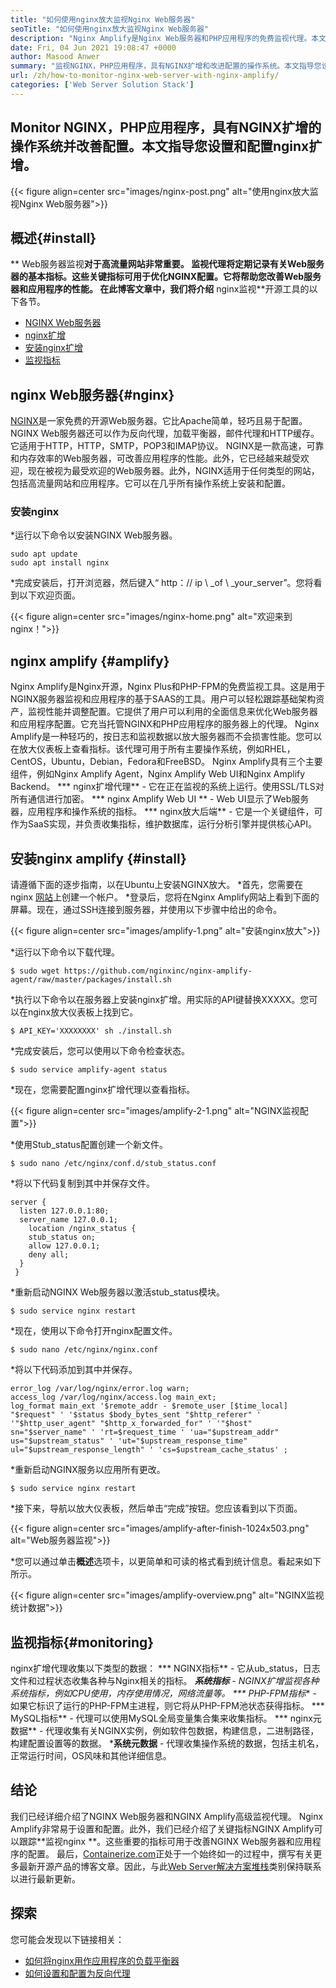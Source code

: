 ```yaml
---
title: "如何使用nginx放大监视Nginx Web服务器" 
seoTitle: "如何使用nginx放大监视Nginx Web服务器" 
description: "Nginx Amplify是Nginx Web服务器和PHP应用程序的免费监视代理。本文是关于如何使用Nginx Amplify监视Nginx Web服务器的" 
date: Fri, 04 Jun 2021 19:08:47 +0000
author: Masood Anwer
summary: "监视NGINX，PHP应用程序，具有NGINX扩增和改进配置的操作系统。本文指导您设置和配置nginx扩增。" 
url: /zh/how-to-monitor-nginx-web-server-with-nginx-amplify/
categories: ['Web Server Solution Stack']
---
```


## Monitor NGINX，PHP应用程序，具有NGINX扩增的操作系统并改善配置。本文指导您设置和配置nginx扩增。

{{< figure align=center src="images/nginx-post.png" alt="使用nginx放大监视Nginx Web服务器">}}


## 概述{#install}
** Web服务器监视**对于高流量网站非常重要。 **监视代理**将定期记录有关Web服务器的基本指标。这些关键指标可用于优化NGINX配置。它将帮助您改善Web服务器和应用程序的性能。
在此博客文章中，我们将介绍** nginx监视**开源工具的以下各节。
  * [NGINX Web服务器][1]
  * [nginx扩增][2]
  * [安装nginx扩增][3]
  * [监视指标][4]

## nginx Web服务器{#nginx}
[NGINX][5]是一家免费的开源Web服务器。它比Apache简单，轻巧且易于配置。 NGINX Web服务器还可以作为反向代理，加载平衡器，邮件代理和HTTP缓存。它适用于HTTP，HTTP，SMTP，POP3和IMAP协议。 NGINX是一款高速，可靠和内存效率的Web服务器，可改善应用程序的性能。此外，它已经越来越受欢迎，现在被视为最受欢迎的Web服务器。此外，NGINX适用于任何类型的网站，包括高流量网站和应用程序。它可以在几乎所有操作系统上安装和配置。

### 安装nginx
  *运行以下命令以安装NGINX Web服务器。
```
sudo apt update
sudo apt install nginx
```
  *完成安装后，打开浏览器，然后键入“ http：// ip \ _of \ _your_server”。您将看到以下欢迎页面。

{{< figure align=center src="images/nginx-home.png" alt="欢迎来到nginx！">}}


## nginx amplify {#amplify}
Nginx Amplify是Nginx开源，Nginx Plus和PHP-FPM的免费监视工具。这是用于NGINX服务器监视和应用程序的基于SAAS的工具。用户可以轻松跟踪基础架构资产，监视性能并调整配置。它提供了用户可以利用的全面信息来优化Web服务器和应用程序配置。它充当托管NGINX和PHP应用程序的服务器上的代理。 Nginx Amplify是一种轻巧的，按日志和监视数据以放大服务器而不会损害性能。您可以在放大仪表板上查看指标。该代理可用于所有主要操作系统，例如RHEL，CentOS，Ubuntu，Debian，Fedora和FreeBSD。 Nginx Amplify具有三个主要组件，例如Nginx Amplify Agent，Nginx Amplify Web UI和Nginx Amplify Backend。
  *** nginx扩增代理**  - 它在正在监视的系统上运行。使用SSL/TLS对所有通信进行加密。
  *** nginx Amplify Web UI **  -  Web UI显示了Web服务器，应用程序和操作系统的指标。
  *** nginx放大后端**  - 它是一个关键组件，可作为SaaS实现，并负责收集指标，维护数据库，运行分析引擎并提供核心API。

## 安装nginx amplify {#install}
请遵循下面的逐步指南，以在Ubuntu上安装NGINX放大。
  *首先，您需要在nginx [网站][6]上创建一个帐户。
  *登录后，您将在Nginx Amplify网站上看到下面的屏幕。现在，通过SSH连接到服务器，并使用以下步骤中给出的命令。

{{< figure align=center src="images/amplify-1.png" alt="安装nginx放大">}}

  *运行以下命令以下载代理。
```
$ sudo wget https://github.com/nginxinc/nginx-amplify-agent/raw/master/packages/install.sh
```
  *执行以下命令以在服务器上安装nginx扩增。用实际的API键替换XXXXX。您可以在nginx放大仪表板上找到它。
```
$ API_KEY='XXXXXXXX' sh ./install.sh
```
  *完成安装后，您可以使用以下命令检查状态。
```
$ sudo service amplify-agent status
```
  *现在，您需要配置nginx扩增代理以查看指标。

{{< figure align=center src="images/amplify-2-1.png" alt="NGINX监视配置">}}

  *使用Stub_status配置创建一个新文件。
```
$ sudo nano /etc/nginx/conf.d/stub_status.conf
```
  *将以下代码复制到其中并保存文件。
```
server {
  listen 127.0.0.1:80;
  server_name 127.0.0.1;
    location /nginx_status {
    stub_status on;
    allow 127.0.0.1;
    deny all;
  }
 }
```
  *重新启动NGINX Web服务器以激活stub_status模块。
```
$ sudo service nginx restart
```
  *现在，使用以下命令打开nginx配置文件。
```
$ sudo nano /etc/nginx/nginx.conf
```
  *将以下代码添加到其中并保存。
```
error_log /var/log/nginx/error.log warn;
access_log /var/log/nginx/access.log main_ext;
log_format main_ext '$remote_addr - $remote_user [$time_local] "$request" ' '$status $body_bytes_sent "$http_referer" ' '"$http_user_agent" "$http_x_forwarded_for" ' '"$host" sn="$server_name" ' 'rt=$request_time ' 'ua="$upstream_addr" us="$upstream_status" ' 'ut="$upstream_response_time" ul="$upstream_response_length" ' 'cs=$upstream_cache_status' ;
```
  *重新启动NGINX服务以应用所有更改。
```
$ sudo service nginx restart
```
  *接下来，导航以放大仪表板，然后单击“完成”按钮。您应该看到以下页面。

{{< figure align=center src="images/amplify-after-finish-1024x503.png" alt="Web服务器监视">}}

  *您可以通过单击**概述**选项卡，以更简单和可读的格式看到统计信息。看起来如下所示。

{{< figure align=center src="images/amplify-overview.png" alt="NGINX监视统计数据">}}


## 监视指标{#monitoring}
nginx扩增代理收集以下类型的数据：
  *** NGINX指标**  - 它从ub_status，日志文件和过程状态收集各种与Nginx相关的指标。
  ***系统指标**  -  NGINX扩增监视各种系统指标，例如CPU使用，内存使用情况，网络流量等。
  *** PHP-FPM指标**  - 如果它标识了运行的PHP-FPM主进程，则它将从PHP-FPM池状态获得指标。
  *** MySQL指标**  - 代理可以使用MySQL全局变量集合集来收集指标。
  *** nginx元数据**  - 代理收集有关NGINX实例，例如软件包数据，构建信息，二进制路径，构建配置设置等的数据。
  ***系统元数据**  - 代理收集操作系统的数据，包括主机名，正常运行时间，OS风味和其他详细信息。

## 结论
我们已经详细介绍了NGINX Web服务器和NGINX Amplify高级监视代理。 Nginx Amplify非常易于设置和配置。此外，我们已经介绍了关键指标NGINX Amplify可以跟踪**监视nginx **。这些重要的指标可用于改善NGINX Web服务器和应用程序的配置。
最后，[Containerize.com][7]正处于一个始终如一的过程中，撰写有关更多最新开源产品的博客文章。因此，与此[Web Server解决方案堆栈][8]类别保持联系以进行最新更新。

## 探索
您可能会发现以下链接相关：
  * [如何将nginx用作应用程序的负载平衡器][9]
  * [如何设置和配置为反向代理][10]

  
[1]: #Nginx
[2]: #Amplify
[3]: #Install
[4]: #Monitoring
[5]: https://products.containerize.com/solution-stack/nginx
[6]: https://amplify.nginx.com/signup/
[7]: https://containerize.com
[8]: https://blog.containerize.com/category/web-server-solution-stack/
[9]: https://blog.containerize.com/web-server-solution-stack/how-to-use-nginx-as-load-balancer-for-your-application/
[10]: https://blog.containerize.com/web-server-solution-stack/how-to-setup-and-configure-nginx-as-reverse-proxy/
